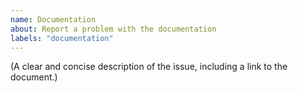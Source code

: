 ```yaml
---
name: Documentation
about: Report a problem with the documentation
labels: "documentation"
---
```


(A clear and concise description of the issue, including a link to the document.)
